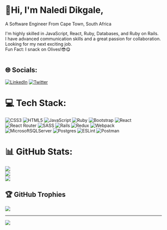# 💫Hi, I'm Naledi Dikgale,
A Software Engineer From Cape Town, South Africa

I'm highly skilled in JavaScript, React, Ruby, Databases, and Ruby on Rails.
<br>I have advanced communication skills and a great passion for collaboration. 
<br>Looking for my next exciting job.<br>
Fun Fact: I snack on Olives!😎😋 <br><br>


## 🌐 Socials:
[![LinkedIn](https://img.shields.io/badge/LinkedIn-%230077B5.svg?logo=linkedin&logoColor=white)](https://linkedin.com/in/naledi-dikgale) [![Twitter](https://img.shields.io/badge/Twitter-%231DA1F2.svg?logo=Twitter&logoColor=white)](https://twitter.com/chichithestar) 

# 💻 Tech Stack:
![CSS3](https://img.shields.io/badge/css3-%231572B6.svg?style=for-the-badge&logo=css3&logoColor=white) ![HTML5](https://img.shields.io/badge/html5-%23E34F26.svg?style=for-the-badge&logo=html5&logoColor=white) ![JavaScript](https://img.shields.io/badge/javascript-%23323330.svg?style=for-the-badge&logo=javascript&logoColor=%23F7DF1E) ![Ruby](https://img.shields.io/badge/ruby-%23CC342D.svg?style=for-the-badge&logo=ruby&logoColor=white) ![Bootstrap](https://img.shields.io/badge/bootstrap-%23563D7C.svg?style=for-the-badge&logo=bootstrap&logoColor=white) ![React](https://img.shields.io/badge/react-%2320232a.svg?style=for-the-badge&logo=react&logoColor=%2361DAFB) ![React Router](https://img.shields.io/badge/React_Router-CA4245?style=for-the-badge&logo=react-router&logoColor=white) ![SASS](https://img.shields.io/badge/SASS-hotpink.svg?style=for-the-badge&logo=SASS&logoColor=white) ![Rails](https://img.shields.io/badge/rails-%23CC0000.svg?style=for-the-badge&logo=ruby-on-rails&logoColor=white) ![Redux](https://img.shields.io/badge/redux-%23593d88.svg?style=for-the-badge&logo=redux&logoColor=white) ![Webpack](https://img.shields.io/badge/webpack-%238DD6F9.svg?style=for-the-badge&logo=webpack&logoColor=black) ![MicrosoftSQLServer](https://img.shields.io/badge/Microsoft%20SQL%20Sever-CC2927?style=for-the-badge&logo=microsoft%20sql%20server&logoColor=white) ![Postgres](https://img.shields.io/badge/postgres-%23316192.svg?style=for-the-badge&logo=postgresql&logoColor=white) ![ESLint](https://img.shields.io/badge/ESLint-4B3263?style=for-the-badge&logo=eslint&logoColor=white) ![Postman](https://img.shields.io/badge/Postman-FF6C37?style=for-the-badge&logo=postman&logoColor=white)
# 📊 GitHub Stats:
![](https://github-readme-stats.vercel.app/api?username=Naledi-Dikgale&theme=dark&hide_border=false&include_all_commits=false&count_private=false)<br/>
![](https://github-readme-streak-stats.herokuapp.com/?user=Naledi-Dikgale&theme=dark&hide_border=false)<br/>
![](https://github-readme-stats.vercel.app/api/top-langs/?username=Naledi-Dikgale&theme=dark&hide_border=false&include_all_commits=false&count_private=false&layout=compact)

## 🏆 GitHub Trophies
![](https://github-profile-trophy.vercel.app/?username=Naledi-Dikgale&theme=radical&no-frame=false&no-bg=false&margin-w=4)

---
[![](https://visitcount.itsvg.in/api?id=Naledi-Dikgale&icon=0&color=0)](https://visitcount.itsvg.in)

<!-- Proudly created with GPRM ( https://gprm.itsvg.in ) -->

